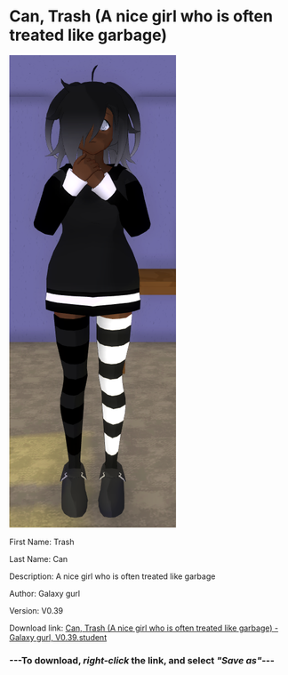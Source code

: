 # Can, Trash (A nice girl who is often treated like garbage)

<img src = "https://raw.githubusercontent.com/Arbiter1223/Daigaku-Gurashi-Custom-Students/master/Students/Files/Can%2C%20Trash%20(A%20nice%20girl%20who%20is%20often%20treated%20like%20garbage).png">

First Name: Trash

Last Name: Can

Description: A nice girl who is often treated like garbage

Author: Galaxy gurl

Version: V0.39

Download link: <a href="https://raw.githubusercontent.com/Arbiter1223/Daigaku-Gurashi-Custom-Students/master/Students/Files/Can%2C%20Trash%20(A%20nice%20girl%20who%20is%20often%20treated%20like%20garbage)%20-%20Galaxy%20gurl%2C%20V0.39.student">Can, Trash (A nice girl who is often treated like garbage) - Galaxy gurl, V0.39.student</a>

### ---**To download, _right-click_ the link, and select _"Save as"_**---
